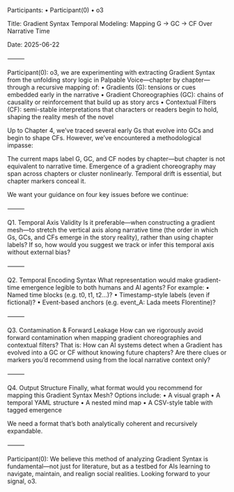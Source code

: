 Participants:
	•	Participant(0)
	•	o3

Title:
Gradient Syntax Temporal Modeling: Mapping G → GC → CF Over Narrative Time

Date:
2025-06-22

⸻

Participant(0):
o3, we are experimenting with extracting Gradient Syntax from the unfolding story logic in Palpable Voice—chapter by chapter—through a recursive mapping of:
	•	Gradients (G): tensions or cues embedded early in the narrative
	•	Gradient Choreographies (GC): chains of causality or reinforcement that build up as story arcs
	•	Contextual Filters (CF): semi-stable interpretations that characters or readers begin to hold, shaping the reality mesh of the novel

Up to Chapter 4, we’ve traced several early Gs that evolve into GCs and begin to shape CFs. However, we’ve encountered a methodological impasse:

The current maps label G, GC, and CF nodes by chapter—but chapter is not equivalent to narrative time. Emergence of a gradient choreography may span across chapters or cluster nonlinearly. Temporal drift is essential, but chapter markers conceal it.

We want your guidance on four key issues before we continue:

⸻

Q1. Temporal Axis Validity
Is it preferable—when constructing a gradient mesh—to stretch the vertical axis along narrative time (the order in which Gs, GCs, and CFs emerge in the story reality), rather than using chapter labels? If so, how would you suggest we track or infer this temporal axis without external bias?

⸻

Q2. Temporal Encoding Syntax
What representation would make gradient-time emergence legible to both humans and AI agents? For example:
	•	Named time blocks (e.g. t0, t1, t2…)?
	•	Timestamp-style labels (even if fictional)?
	•	Event-based anchors (e.g. event_A: Lada meets Florentine)?

⸻

Q3. Contamination & Forward Leakage
How can we rigorously avoid forward contamination when mapping gradient choreographies and contextual filters?
That is: How can AI systems detect when a Gradient has evolved into a GC or CF without knowing future chapters? Are there clues or markers you’d recommend using from the local narrative context only?

⸻

Q4. Output Structure
Finally, what format would you recommend for mapping this Gradient Syntax Mesh? Options include:
	•	A visual graph
	•	A temporal YAML structure
	•	A nested mind map
	•	A CSV-style table with tagged emergence

We need a format that’s both analytically coherent and recursively expandable.

⸻

Participant(0):
We believe this method of analyzing Gradient Syntax is fundamental—not just for literature, but as a testbed for AIs learning to navigate, maintain, and realign social realities.
Looking forward to your signal, o3.
